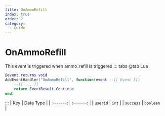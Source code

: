 ```yaml
---
title: OnAmmoRefill
index: true
order: 2
category:
  - Guide
---
```


# OnAmmoRefill
This event is triggered when ammo_refill is triggered
::: tabs
@tab Lua
```lua
@event returns void
AddEventHandler("OnAmmoRefill", function(event --[[ Event ]])
    --[[ ... ]]
    return EventResult.Continue
end)
```

:::
|    Key    | Data Type |
| :-------: | :-------: |
|  `userid` |   `int`   |
| `success` | `boolean` |